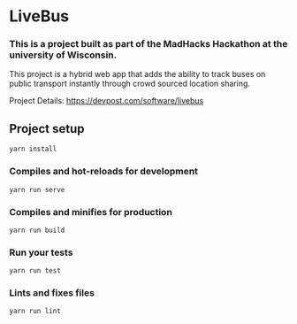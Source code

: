 # LiveBus
### This is a project built as part of the MadHacks Hackathon at the university of Wisconsin. 
This project is a hybrid web app that adds the ability to track buses on public transport instantly through crowd sourced location sharing. 

Project Details: https://devpost.com/software/livebus

## Project setup
```
yarn install
```

### Compiles and hot-reloads for development
```
yarn run serve
```

### Compiles and minifies for production
```
yarn run build
```

### Run your tests
```
yarn run test
```

### Lints and fixes files
```
yarn run lint
```
